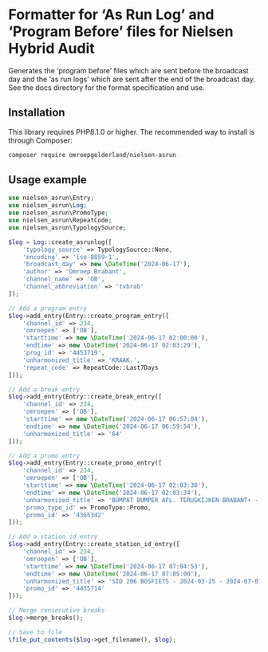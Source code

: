 # Formatter for ‘As Run Log’ and ‘Program Before’ files for Nielsen Hybrid Audit

Generates the ‘program before’ files which are sent before the broadcast day and the ‘as run logs’ which are sent after the end of the broadcast day. See the docs directory for the format specification and use.

## Installation

This library requires PHP8.1.0 or higher. The recommended way to install is through Composer:

```bash
composer require omroepgelderland/nielsen-asrun
```

## Usage example

```php
use nielsen_asrun\Entry;
use nielsen_asrun\Log;
use nielsen_asrun\PromoType;
use nielsen_asrun\RepeatCode;
use nielsen_asrun\TypologySource;

$log = Log::create_asrunlog([
    'typology_source' => TypologySource::None,
    'encoding' => 'iso-8859-1',
    'broadcast_day' => new \DateTime('2024-06-17'),
    'author' => 'Omroep Brabant',
    'channel_name' => 'OB',
    'channel_abbreviation' => 'tvbrab'
]);

// Add a program entry
$log->add_entry(Entry::create_program_entry([
    'channel_id' => 234,
    'omroepen' => ['OB'],
    'starttime' => new \DateTime('2024-06-17 02:00:00'),
    'endtime' => new \DateTime('2024-06-17 02:03:29'),
    'prog_id' => '4453719',
    'unharmonized_title' => 'KRAAK.',
    'repeat_code' => RepeatCode::Last7Days
]));

// Add a break entry
$log->add_entry(Entry::create_break_entry([
    'channel_id' => 234,
    'omroepen' => ['OB'],
    'starttime' => new \DateTime('2024-06-17 06:57:04'),
    'endtime' => new \DateTime('2024-06-17 06:59:54'),
    'unharmonized_title' => '64'
]));

// Add a promo entry
$log->add_entry(Entry::create_promo_entry([
    'channel_id' => 234,
    'omroepen' => ['OB'],
    'starttime' => new \DateTime('2024-06-17 02:03:30'),
    'endtime' => new \DateTime('2024-06-17 02:03:34'),
    'unharmonized_title' => 'BÜMPAT BUMPER AFL. TERUGKIJKEN BRABANT+ - 2023',
    'promo_type_id' => PromoType::Promo,
    'promo_id' => '4365342'
]));

// Add a station id entry
$log->add_entry(Entry::create_station_id_entry([
    'channel_id' => 234,
    'omroepen' => ['OB'],
    'starttime' => new \DateTime('2024-06-17 07:04:53'),
    'endtime' => new \DateTime('2024-06-17 07:05:00'),
    'unharmonized_title' => 'SID 206 BOSFIETS - 2024-03-25 - 2024-07-01',
    'promo_id' => '4435714'
]));

// Merge consecutive breaks
$log->merge_breaks();

// Save to file
\file_put_contents($log->get_filename(), $log);
```
